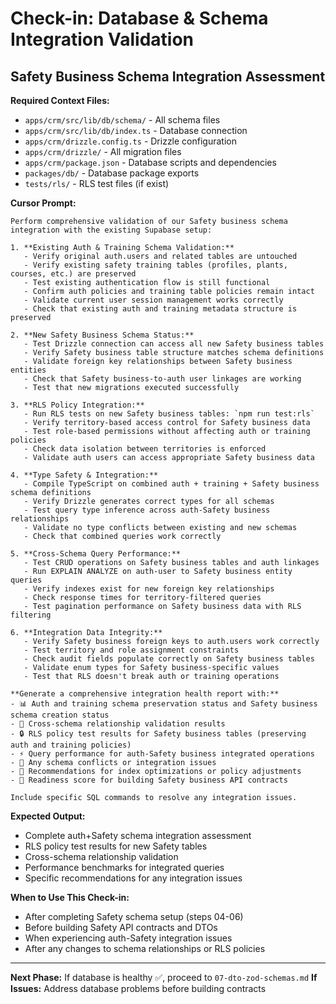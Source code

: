 # Check-in: Database & Schema Integration Validation

## Safety Business Schema Integration Assessment

**Required Context Files:**
- `apps/crm/src/lib/db/schema/` - All schema files
- `apps/crm/src/lib/db/index.ts` - Database connection
- `apps/crm/drizzle.config.ts` - Drizzle configuration
- `apps/crm/drizzle/` - All migration files
- `apps/crm/package.json` - Database scripts and dependencies
- `packages/db/` - Database package exports
- `tests/rls/` - RLS test files (if exist)

**Cursor Prompt:**

```
Perform comprehensive validation of our Safety business schema integration with the existing Supabase setup:

1. **Existing Auth & Training Schema Validation:**
   - Verify original auth.users and related tables are untouched
   - Verify existing safety training tables (profiles, plants, courses, etc.) are preserved
   - Test existing authentication flow is still functional
   - Confirm auth policies and training table policies remain intact
   - Validate current user session management works correctly
   - Check that existing auth and training metadata structure is preserved

2. **New Safety Business Schema Status:**
   - Test Drizzle connection can access all new Safety business tables
   - Verify Safety business table structure matches schema definitions  
   - Validate foreign key relationships between Safety business entities
   - Check that Safety business-to-auth user linkages are working
   - Test that new migrations executed successfully

3. **RLS Policy Integration:**
   - Run RLS tests on new Safety business tables: `npm run test:rls`
   - Verify territory-based access control for Safety business data
   - Test role-based permissions without affecting auth or training policies
   - Check data isolation between territories is enforced
   - Validate auth users can access appropriate Safety business data

4. **Type Safety & Integration:**
   - Compile TypeScript on combined auth + training + Safety business schema definitions
   - Verify Drizzle generates correct types for all schemas
   - Test query type inference across auth-Safety business relationships
   - Validate no type conflicts between existing and new schemas
   - Check that combined queries work correctly

5. **Cross-Schema Query Performance:**
   - Test CRUD operations on Safety business tables and auth linkages
   - Run EXPLAIN ANALYZE on auth-user to Safety business entity queries
   - Verify indexes exist for new foreign key relationships
   - Check response times for territory-filtered queries
   - Test pagination performance on Safety business data with RLS filtering

6. **Integration Data Integrity:**
   - Verify Safety business foreign keys to auth.users work correctly
   - Test territory and role assignment constraints
   - Check audit fields populate correctly on Safety business tables
   - Validate enum types for Safety business-specific values
   - Test that RLS doesn't break auth or training operations

**Generate a comprehensive integration health report with:**
- 📊 Auth and training schema preservation status and Safety business schema creation status
- 🔗 Cross-schema relationship validation results
- 🔒 RLS policy test results for Safety business tables (preserving auth and training policies)
- ⚡ Query performance for auth-Safety business integrated operations
- 🚨 Any schema conflicts or integration issues
- 📝 Recommendations for index optimizations or policy adjustments
- 🎯 Readiness score for building Safety business API contracts

Include specific SQL commands to resolve any integration issues.
```

**Expected Output:**
- Complete auth+Safety schema integration assessment
- RLS policy test results for new Safety tables
- Cross-schema relationship validation
- Performance benchmarks for integrated queries
- Specific recommendations for any integration issues

**When to Use This Check-in:**
- After completing Safety schema setup (steps 04-06)
- Before building Safety API contracts and DTOs
- When experiencing auth-Safety integration issues
- After any changes to schema relationships or RLS policies

---

**Next Phase:** If database is healthy ✅, proceed to `07-dto-zod-schemas.md`
**If Issues:** Address database problems before building contracts